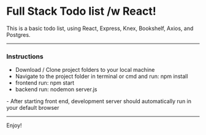 # Full Stack Todo list /w React!

This is a basic todo list, using React, Express, Knex, Bookshelf, Axios, and Postgres.
<hr/>
<h3>Instructions</h3>
<ul>
  <li>Download / Clone project folders to your local machine</li>
  <li>Navigate to the project folder in terminal or cmd and run: npm install</li>
  <li>frontend run: npm start</li>
  <li>backend run: nodemon server.js</li>
</ul>
- After starting front end, development server should automatically run in your default browser
<hr/>
Enjoy!

